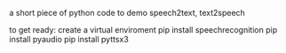 a short piece of python code to demo speech2text, text2speech

to get ready:
create a virtual enviroment
pip install speechrecognition
pip install pyaudio
pip install pyttsx3

